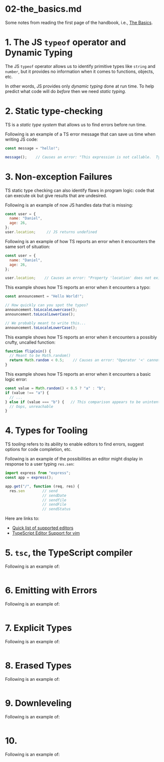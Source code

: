 
# 02-the_basics.md

Some notes from reading the first page of the handbook, i.e.,
[The Basics](https://www.typescriptlang.org/docs/handbook/2/basic-types.html).

# 1. The JS `typeof` operator and Dynamic Typing

The JS `typeof` operator allows us to identify primitive types like `string` and `number`,
but it provides no information when it comes to functions, objects, etc.

In other words, JS provides only *dynamic typing* done at run time.
To help predict what code will do *before* then we need *static typing.*

# 2. Static type-checking

TS is a *static type system* that allows us to find errors before run time.

Following is an example of a TS error message that can save us time when writing JS code:

```javascript
const message = "hello!";

message();    // Causes an error: "This expression is not callable.  Type 'String' has no call signatures."
```

# 3. Non-exception Failures

TS static type checking can also identify flaws in program logic: code that can execute ok
but give results that are undesired.

Following is an example of now JS handles data that is missing:

```javascript
const user = {
  name: "Daniel",
  age: 26,
};
user.location;     // JS returns undefined
```

Following is an example of how TS reports an error when it encounters the same sort of situation:

```javascript
const user = {
  name: "Daniel",
  age: 26,
};

user.location;    // Causes an error: "Property 'location' does not exist on type '{ name: string; age: number; }'."
```

This example shows how TS reports an error when it encounters a typo:

```javascript
const announcement = "Hello World!";

// How quickly can you spot the typos?
announcement.toLocaleLowercase();
announcement.toLocalLowerCase();

// We probably meant to write this...
announcement.toLocaleLowerCase();
```

This example shows how TS reports an error when it encounters a possibly crufty, uncalled function:

```javascript
function flipCoin() {
  // Meant to be Math.random()
  return Math.random < 0.5;    // Causes an error: "Operator '<' cannot be applied to types '() => number' and 'number'."
}
```

This example shows how TS reports an error when it encounters a basic logic error:

```javascript
const value = Math.random() < 0.5 ? "a" : "b";
if (value !== "a") {
  // ...
} else if (value === "b") {   // This comparison appears to be unintentional because the types '"a"' and '"b"' have no overlap.
  // Oops, unreachable
}
```


# 4. Types for Tooling

TS *tooling* refers to its ability to enable editors to find errors, suggest options for code completion, etc.

Following is an example of the possibilities an editor might display in response to a user typing `res.sen`:

```javascript
import express from "express";
const app = express();

app.get("/", function (req, res) {
  res.sen        // send
                 // sendDate
                 // sendfile
                 // sendFile
                 // sendStatus
```

Here are links to:

- [Quick list of supported editors](https://github.com/Microsoft/TypeScript/wiki/TypeScript-Editor-Support)
- [TypeScript Editor Support for vim](https://github.com/Microsoft/TypeScript/wiki/TypeScript-Editor-Support#vim)


# 5. `tsc`, the TypeScript compiler

Following is an example of:

```javascript
```


# 6. Emitting with Errors

Following is an example of:

```javascript
```


# 7. Explicit Types

Following is an example of:

```javascript
```


# 8. Erased Types

Following is an example of:

```javascript
```


# 9. Downleveling

Following is an example of:

```javascript
```


# 10. 

Following is an example of:

```javascript
```

